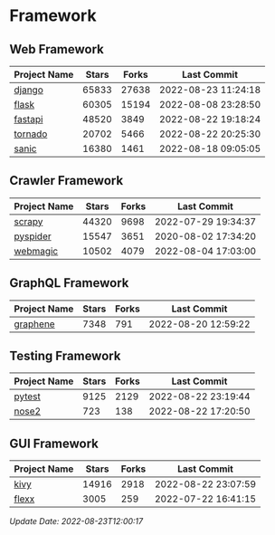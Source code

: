 # Framework

## Web Framework
| Project Name | Stars | Forks | Last Commit |
| ------------ | ----- | ----- | ----------- |
| [django](https://github.com/django/django) | 65833 | 27638 | 2022-08-23 11:24:18 |
| [flask](https://github.com/pallets/flask) | 60305 | 15194 | 2022-08-08 23:28:50 |
| [fastapi](https://github.com/tiangolo/fastapi) | 48520 | 3849 | 2022-08-22 19:18:24 |
| [tornado](https://github.com/tornadoweb/tornado) | 20702 | 5466 | 2022-08-22 20:25:30 |
| [sanic](https://github.com/sanic-org/sanic) | 16380 | 1461 | 2022-08-18 09:05:05 |

## Crawler Framework
| Project Name | Stars | Forks | Last Commit |
| ------------ | ----- | ----- | ----------- |
| [scrapy](https://github.com/scrapy/scrapy) | 44320 | 9698 | 2022-07-29 19:34:37 |
| [pyspider](https://github.com/binux/pyspider) | 15547 | 3651 | 2020-08-02 17:34:20 |
| [webmagic](https://github.com/code4craft/webmagic) | 10502 | 4079 | 2022-08-04 17:03:00 |

## GraphQL Framework
| Project Name | Stars | Forks | Last Commit |
| ------------ | ----- | ----- | ----------- |
| [graphene](https://github.com/graphql-python/graphene) | 7348 | 791 | 2022-08-20 12:59:22 |

## Testing Framework
| Project Name | Stars | Forks | Last Commit |
| ------------ | ----- | ----- | ----------- |
| [pytest](https://github.com/pytest-dev/pytest) | 9125 | 2129 | 2022-08-22 23:19:44 |
| [nose2](https://github.com/nose-devs/nose2) | 723 | 138 | 2022-08-22 17:20:50 |

## GUI Framework
| Project Name | Stars | Forks | Last Commit |
| ------------ | ----- | ----- | ----------- |
| [kivy](https://github.com/kivy/kivy) | 14916 | 2918 | 2022-08-22 23:07:59 |
| [flexx](https://github.com/flexxui/flexx) | 3005 | 259 | 2022-07-22 16:41:15 |

*Update Date: 2022-08-23T12:00:17*